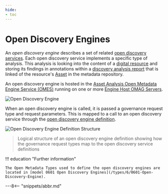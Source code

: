```yaml
---
hide:
- toc
---
```


<!-- SPDX-License-Identifier: CC-BY-4.0 -->
<!-- Copyright Contributors to the ODPi Egeria project. -->

# Open Discovery Engines

An *open discovery engine* describes a set of related [open discovery services](/guides/developer/open-discovery-services/overview). Each open discovery service implements a specific type of analysis.  This analysis is looking into the content of a [digital resource](/concepts/digital-resource) and storing its findings in annotations within a [discovery analysis report](/concepts/discovery-analysis-report) that is linked of the resource's [Asset](/concepts/asset) in the metadata repository.

An open discovery engine is hosted in the [Asset Analysis Open Metadata Engine Service (OMES)](/services/omes/asset-analysis/overview) running on one or more [Engine Host OMAG Servers](/concepts/engine-host).

![Open Discovery Engine](/connectors/discovery/discovery-service.svg)

When an open discovery engine is called, it is passed a governance request type and request parameters. This is mapped to a call to an open discovery service through the [open discovery engine definition](/concepts/governance-engine-definition).

![Open Discovery Engine Definition Structure](/guides/developer/open-metadata-archives/open-discovery-engine-definition.svg)
> Logical structure of an open discovery engine definition showing how the governance request types map to the open discovery service definitions

!!! education "Further information"

    The Open Metadata Types used to define the open discovery engines are located in [model 0601 Open Discovery Engines](/types/6/0601-Open-Discovery-Engine).


---8<-- "snippets/abbr.md"